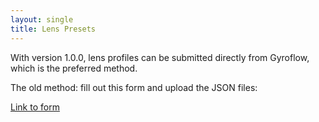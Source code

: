 ```yaml
---
layout: single
title: Lens Presets
---
```


With version 1.0.0, lens profiles can be submitted directly from Gyroflow, which is the preferred method.


The old method: fill out this form and upload the JSON files:

<a href="https://forms.gle/6iKrUQWqCFxVghLd6" class="btn btn--primary btn--large">Link to form</a>
